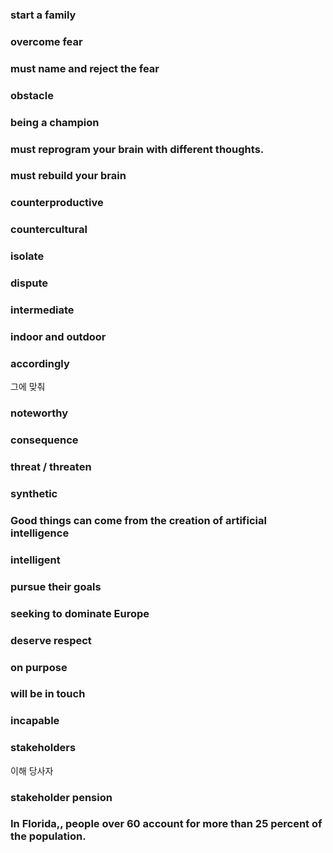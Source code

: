 ### start a family

### overcome fear

### must name and reject the fear

### obstacle

### being a champion

### must reprogram your brain with different thoughts.

### must rebuild your brain

### counterproductive

### countercultural

### isolate

### dispute

### intermediate

### indoor and outdoor

### accordingly
그에 맞춰

### noteworthy

### consequence

### threat / threaten

### synthetic

### Good things can come from the creation of artificial intelligence

### intelligent

### pursue their goals

### seeking to dominate Europe

### deserve respect

### on purpose

### will be in touch

### incapable

### stakeholders
이해 당사자

### stakeholder pension

### In Florida,, people over 60 account for more than 25 percent of the population.

